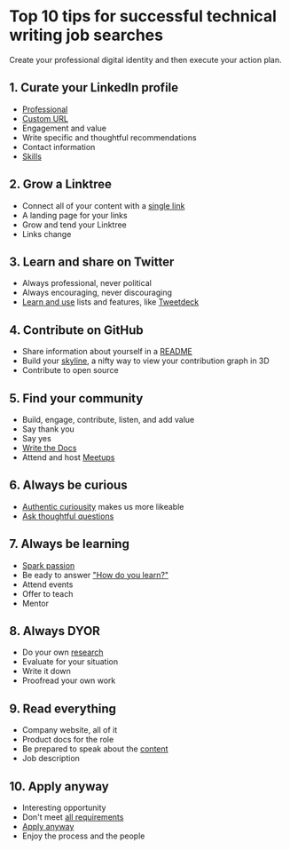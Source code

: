 # Top 10 tips for successful technical writing job searches

Create your professional digital identity and then execute your action plan.

## 1. Curate your LinkedIn profile

- [Professional](https://careersherpa.net/is-your-linkedin-profile-awesome/)
- [Custom URL](https://www.linkedin.com/learning/linkedin-quick-tips/claim-your-custom-url?autoplay=true&resume=false)
- Engagement and value
- Write specific and thoughtful recommendations
- Contact information
- [Skills](https://www.linkedin.com/help/linkedin/answer/a549047/add-and-remove-skills-on-your-profile?lang=en)

## 2. Grow a Linktree

- Connect all of your content with a [single link](https://linktr.ee/barriebyron)
- A landing page for your links
- Grow and tend your Linktree
- Links change
  
## 3. Learn and share on Twitter

- Always professional, never political
- Always encouraging, never discouraging
- [Learn and use](https://www.makeuseof.com/use-twitter-for-job-search/) lists and features, like [Tweetdeck](https://tweetdeck.twitter.com/)

## 4. Contribute on GitHub

- Share information about yourself in a [README](https://docs.github.com/en/account-and-profile/setting-up-and-managing-your-github-profile/customizing-your-profile/managing-your-profile-readme)
- Build your [skyline](https://skyline.github.com/barriebyron/2022), a nifty way to view your contribution graph in 3D
- Contribute to open source

## 5. Find your community

- Build, engage, contribute, listen, and add value
- Say thank you
- Say yes
- [Write the Docs](https://www.writethedocs.org/)
- Attend and host [Meetups](https://www.meetup.com/Write-the-Docs-Florida/)

## 6. Always be curious

- [Authentic curiousity](https://thriveglobal.com/stories/always-be-curious/) makes us more likeable
- [Ask thoughtful questions](https://www.fastcompany.com/40574192/4-ways-to-show-curiosity-in-job-interviews-and-why-you-need-to)

## 7. Always be learning

- [Spark passion](https://www.careeraddict.com/lifelong-learning-advance-career)
- Be eady to answer ["How do you learn?"](https://hbr.org/2021/05/identify-and-hire-lifelong-learners)
- Attend events
- Offer to teach
- Mentor

## 8. Always DYOR

- Do your own [research](https://www.glassdoor.com/blog/7-research-job-interview/)
- Evaluate for your situation
- Write it down
- Proofread your own work

## 9. Read everything

- Company website, all of it
- Product docs for the role
- Be prepared to speak about the [content](https://www.everythingtechnicalwriting.com/technical-writer-interview/)
- Job description

## 10. Apply anyway

- Interesting opportunity
- Don't meet [all requirements](https://www.linkedin.com/posts/activity-6955989266548064256-ajTA?utm_source=linkedin_share&utm_medium=member_desktop_web)
- [Apply anyway](https://www.indeed.com/career-advice/finding-a-job/applying-for-a-job-with-less-experience-than-required)
- Enjoy the process and the people
